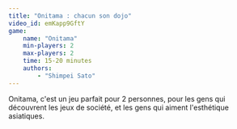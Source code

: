 ```yaml
---
title: "Onitama : chacun son dojo"
video_id: emKapp9GftY
game:
    name: "Onitama"
    min-players: 2
    max-players: 2
    time: 15-20 minutes
    authors:
        - "Shimpei Sato"
---
```


Onitama, c'est un jeu parfait pour 2 personnes, pour les gens qui découvrent les jeux de société, et les gens qui aiment l'esthétique asiatiques.